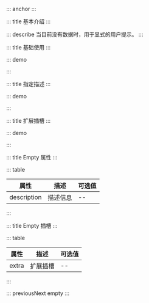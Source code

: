 ::: anchor
:::

::: title 基本介绍
:::

::: describe 当目前没有数据时，用于显式的用户提示。
:::

::: title 基础使用
:::

::: demo

<template>
  <lay-empty></lay-empty>
</template>

<script>
import { ref } from 'vue'

export default {
  setup() {

    return {
    }
  }
}
</script>

:::

::: title 指定描述
:::

::: demo

<template>
  <lay-empty description="刷新试试"></lay-empty>
</template>

<script>
import { ref } from 'vue'

export default {
  setup() {

    return {
    }
  }
}
</script>

:::

::: title 扩展插槽
:::

::: demo

<template>
  <lay-empty description="刷新试试">
    <template #extra>
      <lay-button>刷新页面</lay-button>
    </template> 
  </lay-empty>
</template>

<script>
import { ref } from 'vue'

export default {
  setup() {

    return {
    }
  }
}
</script>

:::

::: title Empty 属性
:::

::: table

| 属性        | 描述     | 可选值 |
| ----------- | -------- | ------ |
| description | 描述信息 | --     |

:::

::: title Empty 插槽
:::

::: table

| 属性        | 描述     | 可选值 |
| ----------- | -------- | ------ |
| extra | 扩展插槽 | --     |

:::

::: previousNext empty
:::